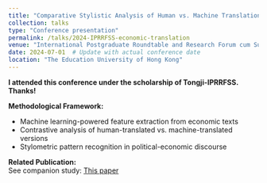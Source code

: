 ```yaml
---
title: "Comparative Stylistic Analysis of Human vs. Machine Translation in Economic Discourse: A Machine Learning Approach to 'The Wealth of Nations' E-C Translations"
collection: talks
type: "Conference presentation"
permalink: /talks/2024-IPRRFSS-economic-translation
venue: "International Postgraduate Roundtable and Research Forum cum Summer School (IPRRFSS)"
date: 2024-07-01  # Update with actual conference date
location: "The Education University of Hong Kong"
---
```


**I attended this conference under the scholarship of Tongji-IPRRFSS. Thanks!**

**Methodological Framework:**
- Machine learning-powered feature extraction from economic texts
- Contrastive analysis of human-translated vs. machine-translated versions
- Stylometric pattern recognition in political-economic discourse

**Related Publication:**  
See companion study: [This paper](/_publications/2024-11-01-guo-fu-lun-translation-style.md)